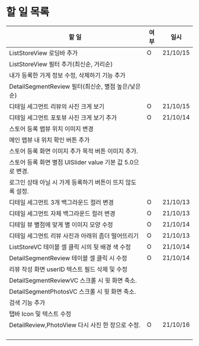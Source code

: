 # 할 일 목록

| 할 일                                                      | 여부 | 일시     |
| ---------------------------------------------------------- | ---- | -------- |
| ListStoreView 로딩바 추가                                  | O    | 21/10/15 |
| ListStoreView 필터 추가(최신순, 거리순)                    |      |          |
| 내가 등록한 가게 정보 수정, 삭제하기 기능 추가             |      |          |
| DetailSegmentReview 필터(최신순, 별점 높은/낮은 순)        |      |          |
| 디테일 세그먼트 리뷰의 사진 크게 보기                      | O    | 21/10/15 |
| 디테일 세그먼트 포토뷰 사진 크게 보기 추가                 | O    | 21/10/14 |
| 스토어 등록 맵뷰 위치 이미지 변경                          |      |          |
| 메인 맵뷰 내 위치 확인 버튼 추가                           |      |          |
| 스토어 등록 화면 이미지 추가 목적 버튼 이미지 추가.        |      |          |
| 스토어 등록 화면 별점 UISlider value 기본 값 5.0으로 변경. |      |          |
| 로그인 상태 아닐 시 가게 등록하기 버튼이 뜨지 않도록 설정. |      |          |
| 디테일 세그먼트 3개 백그라운드 컬러 변경                   | O    | 21/10/13 |
| 디테일 세그먼트 자체 백그라운드 컬러 변경                  | O    | 21/10/13 |
| 디테일 뷰 별점에 맞게 별 이미지 모양 수정                  | O    | 21/10/14 |
| 디테일 세그먼트 리뷰 사진과 아래위 좀더 떨어뜨리기         | O    | 21/10/13 |
| ListStoreVC 테이블 셀 클릭 시의 뒷 배경 색 수정            | O    | 21/10/14 |
| DetailSegmentReview 테이블 셀 클릭 시 수정                 | O    | 21/10/14 |
| 리뷰 작성 화면 userID 텍스트 필드 삭제 및 수정             |      |          |
| DetailSegmentReviewVC 스크롤 시 윗 화면 축소.              |      |          |
| DetailSegmentPhotosVC 스크롤 시 윗 화면 축소.              |      |          |
| 검색 기능 추가                                             |      |          |
| 탭바 Icon 및 텍스트 수정                                   |      |          |
| DetailReview,PhotoView 다시 사진 한 장으로 수정.           | O    | 21/10/16 |
|                                                            |      |          |
|                                                            |      |          |
|                                                            |      |          |
|                                                            |      |          |



